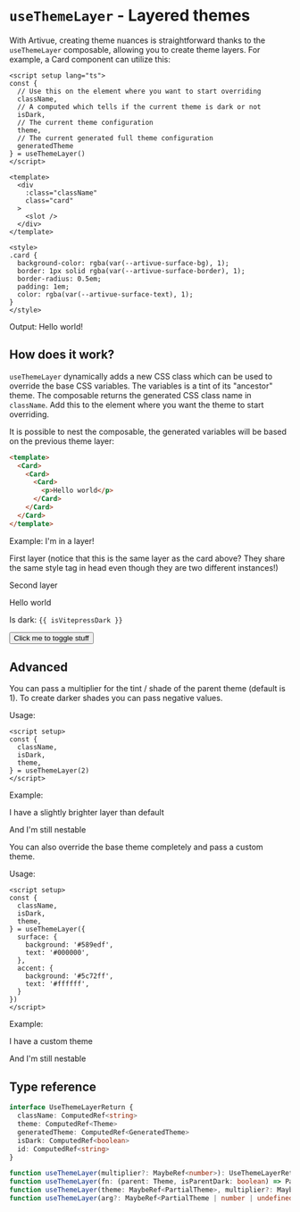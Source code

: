 <script setup>
import { ref, watch } from 'vue'
import Card from '../../components/Card.vue'
import CustomThemedLayer from '../../components/CustomThemedLayer.vue'
import ArtivueInput from '../../components/ArtivueInput.vue'
import { useBaseTheme, themes } from 'artivue'
import { useData } from 'vitepress'

const {
  setBaseTheme,
  isDark,
} = useBaseTheme()

const { isDark: isVitepressDark } = useData()

function switchTheme() {
  isVitepressDark.value = !isVitepressDark.value
}
</script>

# `useThemeLayer` - Layered themes

With Artivue, creating theme nuances is straightforward thanks to the `useThemeLayer` composable, allowing you to create theme layers.
For example, a Card component can utilize this:

```vue
<script setup lang="ts">
const {
  // Use this on the element where you want to start overriding
  className,
  // A computed which tells if the current theme is dark or not
  isDark,
  // The current theme configuration
  theme,
  // The current generated full theme configuration
  generatedTheme
} = useThemeLayer()
</script>

<template>
  <div
    :class="className"
    class="card"
  >
    <slot />
  </div>
</template>

<style>
.card {
  background-color: rgba(var(--artivue-surface-bg), 1);
  border: 1px solid rgba(var(--artivue-surface-border), 1);
  border-radius: 0.5em;
  padding: 1em;
  color: rgba(var(--artivue-surface-text), 1);
}
</style>
```

Output:
<Card un-p="4">
Hello world!
</Card>

## How does it work?

`useThemeLayer` dynamically adds a new CSS class which can be used to override the base CSS variables. The variables is a tint of its "ancestor" theme.
The composable returns the generated CSS class name in `className`. Add this to the element where you want the theme to start overriding.

It is possible to nest the composable, the generated variables will be based on the previous theme layer:

```html
<template>
  <Card>
    <Card>
      <Card>
        <p>Hello world</p>
      </Card>
    </Card>
  </Card>
</template>
```

Example:
<Card un-m="y-4" un-p="4">
I'm in a layer!
</Card>

<Card class="[&_p]:(m-0)" un-p="4">
  <p un-m="b-4!">First layer (notice that this is the same layer as the card above? They share the same style tag in head even though they are two different instances!)</p>
  <Card un-p="4">
    <p un-m="b-4!">Second layer</p>
    <Card un-p="4">
      <p>Hello world</p>
      <div class="mb-6">
        <ArtivueInput un-w="full" un-min="w-0" un-max="w-xs" placeholder="Themed input!" />
      </div>
      <div class="vp-doc" un-m="y-2">
        <p>Is dark: <code>{{ isVitepressDark }}</code></p>
      </div>
      <button class="artivue-button artivue-button-accent artivue-button-solid" @click="switchTheme()">
        Click me to toggle stuff
      </button>
    </Card>
  </Card>
</Card>

## Advanced

You can pass a multiplier for the tint / shade of the parent theme (default is 1). To create darker shades you can pass negative values.

Usage:

```vue
<script setup>
const {
  className,
  isDark,
  theme,
} = useThemeLayer(2)
</script>
```

Example:
<Card v-slot="{ className }" :multiplier="2">

  <div :class="className" un-text="artivue-text">
    <Card class="[&_p]:(m-0)" un-p="4">
      <p un-m="b-4!">I have a slightly brighter layer than default</p>
      <Card un-p="4">
        <p>And I'm still nestable</p>
      </Card>
    </Card>
  </div>
</Card>

You can also override the base theme completely and pass a custom theme.

Usage:

```vue
<script setup>
const {
  className,
  isDark,
  theme,
} = useThemeLayer({
  surface: {
    background: '#589edf',
    text: '#000000',
  },
  accent: {
    background: '#5c72ff',
    text: '#ffffff',
  }
})
</script>
```

Example:
<CustomThemedLayer v-slot="{ className }">

  <div :class="className" un-text="artivue-text">
    <Card class="[&_p]:(m-0)" un-p="4">
      <p un-m="b-4!">I have a custom theme</p>
      <Card un-p="4">
        <p>And I'm still nestable</p>
      </Card>
    </Card>
  </div>
</CustomThemedLayer>

## Type reference

```typescript
interface UseThemeLayerReturn {
  className: ComputedRef<string>
  theme: ComputedRef<Theme>
  generatedTheme: ComputedRef<GeneratedTheme>
  isDark: ComputedRef<boolean>
  id: ComputedRef<string>
}

function useThemeLayer(multiplier?: MaybeRef<number>): UseThemeLayerReturn
function useThemeLayer(fn: (parent: Theme, isParentDark: boolean) => PartialTheme, multiplier?: MaybeRef<number>): UseThemeLayerReturn
function useThemeLayer(theme: MaybeRef<PartialTheme>, multiplier?: MaybeRef<number>): UseThemeLayerReturn
function useThemeLayer(arg?: MaybeRef<PartialTheme | number | undefined | ((parent: Theme, isParentDark: boolean) => PartialTheme)>, multiplier?: MaybeRef<number | undefined>): UseThemeLayerReturn
```
